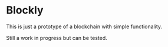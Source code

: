 Blockly
=======

This is just a prototype of a blockchain with simple functionality.

Still a work in progress but can be tested.